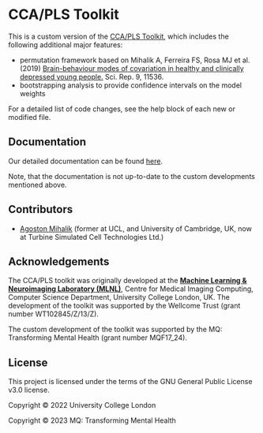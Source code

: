 # CCA/PLS Toolkit

This is a custom version of the [CCA/PLS Toolkit](https://github.com/anaston/cca_pls_toolkit), which includes the following additional major features:

- permutation framework based on Mihalik A, Ferreira FS, Rosa MJ et al. (2019) [Brain-behaviour modes of covariation in healthy and clinically depressed young people.](https://doi.org/10.1038/s41598-019-47277-3) Sci. Rep. 9, 11536.
- bootstrapping analysis to provide confidence intervals on the model weights

For a detailed list of code changes, see the help block of each new or modified file.

## Documentation

Our detailed documentation can be found [here](https://MLNL.github.io/cca_pls_toolkit).

Note, that the documentation is not up-to-date to the custom developments mentioned above.

## Contributors

- [Agoston Mihalik](https://github.com/anaston) (former at UCL, and University of Cambridge, UK, now at Turbine Simulated Cell Technologies Ltd.)

## Acknowledgements

The CCA/PLS toolkit was originally developed at the [__Machine Learning & Neuroimaging Laboratory (MLNL)__](http://www.mlnl.cs.ucl.ac.uk), Centre for Medical Imaging Computing, Computer Science Department, University College London, UK. The development of the toolkit was supported by the Wellcome Trust (grant number WT102845/Z/13/Z).

The custom development of the toolkit was supported by the MQ: Transforming Mental Health (grant number MQF17_24).

## License

This project is licensed under the terms of the GNU General Public License v3.0 license.

Copyright © 2022 University College London

Copyright © 2023 MQ: Transforming Mental Health
